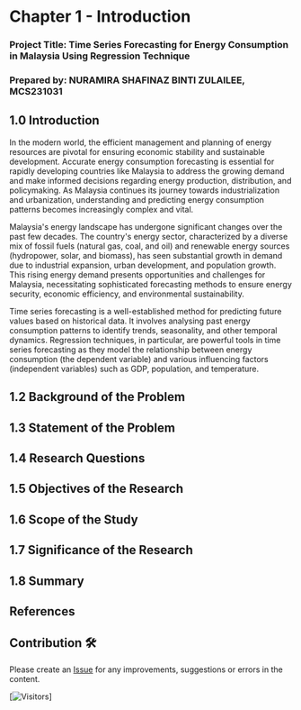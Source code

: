 # Chapter 1 - Introduction

### Project Title: Time Series Forecasting for Energy Consumption in Malaysia Using Regression Technique

### Prepared by: NURAMIRA SHAFINAZ BINTI ZULAILEE, MCS231031

## 1.0 Introduction
In the modern world, the efficient management and planning of energy resources are pivotal for ensuring economic stability and sustainable development. Accurate energy consumption forecasting is essential for rapidly developing countries like Malaysia to address the growing demand and make informed decisions regarding energy production, distribution, and policymaking. As Malaysia continues its journey towards industrialization and urbanization, understanding and predicting energy consumption patterns becomes increasingly complex and vital.

Malaysia's energy landscape has undergone significant changes over the past few decades. The country's energy sector, characterized by a diverse mix of fossil fuels (natural gas, coal, and oil) and renewable energy sources (hydropower, solar, and biomass), has seen substantial growth in demand due to industrial expansion, urban development, and population growth. This rising energy demand presents opportunities and challenges for Malaysia, necessitating sophisticated forecasting methods to ensure energy security, economic efficiency, and environmental sustainability.

Time series forecasting is a well-established method for predicting future values based on historical data. It involves analysing past energy consumption patterns to identify trends, seasonality, and other temporal dynamics. Regression techniques, in particular, are powerful tools in time series forecasting as they model the relationship between energy consumption (the dependent variable) and various influencing factors (independent variables) such as GDP, population, and temperature.


## 1.2 Background of the Problem


## 1.3 Statement of the Problem


## 1.4 Research Questions


## 1.5 Objectives of the Research


## 1.6 Scope of the Study


## 1.7 Significance of the Research


## 1.8 Summary


## References



## Contribution 🛠️
Please create an [Issue](https://github.com/drshahizan/BDM/issues) for any improvements, suggestions or errors in the content.



[![Visitors](https://api.visitorbadge.io/api/visitors?path=https%3A%2F%2Fgithub.com%2Fdrshahizan&labelColor=%23697689&countColor=%23555555&style=plastic)]

